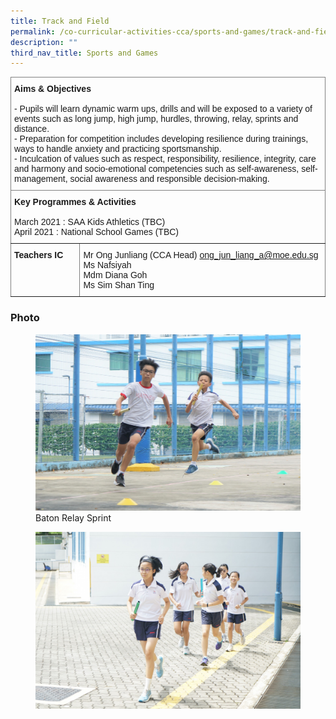 ```yaml
---
title: Track and Field
permalink: /co-curricular-activities-cca/sports-and-games/track-and-field/
description: ""
third_nav_title: Sports and Games
---
```

<style type="text/css">
.tg  {border-collapse:collapse;border-spacing:0;}
.tg td{border-color:black;border-style:solid;border-width:1px;font-family:Arial, sans-serif;font-size:14px;
  overflow:hidden;padding:10px 5px;word-break:normal;}
.tg th{border-color:black;border-style:solid;border-width:1px;font-family:Arial, sans-serif;font-size:14px;
  font-weight:normal;overflow:hidden;padding:10px 5px;word-break:normal;}
.tg .tg-0pky{border-color:inherit;text-align:left;vertical-align:top}
</style>
<table class="tg">
<thead>
  <tr>
    <th class="tg-0pky" colspan="2"><span style="font-weight:bold">Aims &amp; Objectives</span><br><br>- Pupils will learn dynamic warm ups, drills and will be exposed to a variety of events such as long jump, high jump, hurdles, throwing, relay, sprints and distance.<br>- Preparation for competition includes developing resilience during trainings, ways to handle anxiety and practicing sportsmanship.<br>- Inculcation of values such as respect, responsibility, resilience, integrity, care and harmony and socio-emotional competencies such as self-awareness, self-management, social awareness and responsible decision-making.<br></th>
  </tr>
</thead>
<tbody>
  <tr>
    <td class="tg-0pky" colspan="2"><span style="font-weight:bold">Key Programmes &amp; Activities</span><br><br>March 2021 : SAA Kids Athletics (TBC)<br><span style="font-weight:400;font-style:normal">April 2021 : National School Games (TBC)</span><br></td>
  </tr>
  <tr>
    <td class="tg-0pky"><span style="font-weight:bold">Teachers IC</span></td>
    <td class="tg-0pky"><span style="font-weight:normal">Mr </span>Ong Junliang (CCA Head) <a href="mailto:ong_jun_liang_a@moe.edu.sg" target="_blank" rel="noopener noreferrer">ong_jun_liang_a@moe.edu.sg</a><br><span style="font-weight:400">Ms Nafsiyah</span><br><span style="font-weight:normal">Mdm Diana Goh</span><br><span style="font-weight:normal">Ms Sim Shan Ting</span></td>
  </tr>
</tbody>
</table>

### Photo



<figure>
<img src="/images/DSC05144.jpg">
<figcaption>Baton Relay Sprint</figcaption>
</figure>

<figure>
<img src="/images/DSC05085.jpg">
<figcaption></figcaption>
</figure>

